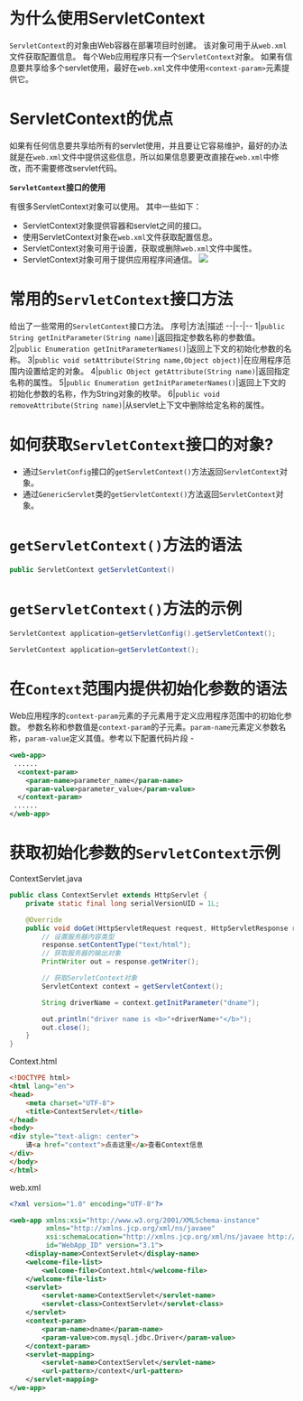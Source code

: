 # 为什么使用ServletContext
`ServletContext`的对象由Web容器在部署项目时创建。 该对象可用于从`web.xml`文件获取配置信息。 每个Web应用程序只有一个`ServletContext`对象。
如果有信息要共享给多个servlet使用，最好在`web.xml`文件中使用`<context-param>`元素提供它。

# ServletContext的优点
如果有任何信息要共享给所有的servlet使用，并且要让它容易维护，最好的办法就是在`web.xml`文件中提供这些信息，所以如果信息要更改直接在`web.xml`中修改，而不需要修改servlet代码。

**`ServletContext`接口的使用**

有很多ServletContext对象可以使用。 其中一些如下：
* ServletContext对象提供容器和servlet之间的接口。
* 使用ServletContext对象在`web.xml`文件获取配置信息。
* ServletContext对象可用于设置，获取或删除`web.xml`文件中属性。
* ServletContext对象可用于提供应用程序间通信。
![](../../../images/SevletContext的优点.jpg)

# 常用的`ServletContext`接口方法
给出了一些常用的`ServletContext`接口方法。
序号|方法|描述
--|--|--
1|`public String getInitParameter(String name)`|返回指定参数名称的参数值。
2|`public Enumeration getInitParameterNames()`|返回上下文的初始化参数的名称。
3|`public void setAttribute(String name,Object object)`|在应用程序范围内设置给定的对象。
4|`public Object getAttribute(String name)`|返回指定名称的属性。
5|`public Enumeration getInitParameterNames()`|返回上下文的初始化参数的名称，作为String对象的枚举。
6|`public void removeAttribute(String name)`|从servlet上下文中删除给定名称的属性。

# 如何获取`ServletContext`接口的对象?
 * 通过`ServletConfig`接口的`getServletContext()`方法返回`ServletContext`对象。
 * 通过`GenericServlet`类的`getServletContext()`方法返回`ServletContext`对象。

# `getServletContext()`方法的语法
~~~java
public ServletContext getServletContext()
~~~
# `getServletContext()`方法的示例
~~~java
ServletContext application=getServletConfig().getServletContext();  
 
ServletContext application=getServletContext();
~~~
# 在`Context`范围内提供初始化参数的语法
Web应用程序的`context-param`元素的子元素用于定义应用程序范围中的初始化参数。 参数名称和参数值是`context-param`的子元素。`param-name`元素定义参数名称，`param-value`定义其值。参考以下配置代码片段 -
~~~xml
<web-app>  
 ......  
  <context-param>  
    <param-name>parameter_name</param-name>  
    <param-value>parameter_value</param-value>  
  </context-param>
 ......  
</web-app>
~~~

# 获取初始化参数的`ServletContext`示例

ContextServlet.java
~~~java
public class ContextServlet extends HttpServlet {
    private static final long serialVersionUID = 1L;

    @Override
    public void doGet(HttpServletRequest request, HttpServletResponse response) throws IOException {
        // 设置服务器内容类型
        response.setContentType("text/html");
        // 获取服务器的输出对象
        PrintWriter out = response.getWriter();

        // 获取ServletContext对象
        ServletContext context = getServletContext();

        String driverName = context.getInitParameter("dname");

        out.println("driver name is <b>"+driverName+"</b>");
        out.close();
    }
}
~~~

Context.html
~~~html
<!DOCTYPE html>
<html lang="en">
<head>
    <meta charset="UTF-8">
    <title>ContextServlet</title>
</head>
<body>
<div style="text-align: center">
    请<a href="context">点击这里</a>查看Context信息
</div>
</body>
</html>
~~~

web.xml
~~~xml
<?xml version="1.0" encoding="UTF-8"?>

<web-app xmlns:xsi="http://www.w3.org/2001/XMLSchema-instance"
         xmlns="http://xmlns.jcp.org/xml/ns/javaee"
         xsi:schemaLocation="http://xmlns.jcp.org/xml/ns/javaee http://xmlns.jcp.org/xml/ns/javaee/web-app_3_1.xsd"
         id="WebApp_ID" version="3.1">
    <display-name>ContextServlet</display-name>
    <welcome-file-list>
        <welcome-file>Context.html</welcome-file>
    </welcome-file-list>
    <servlet>
        <servlet-name>ContextServlet</servlet-name>
        <servlet-class>ContextServlet</servlet-class>
    </servlet>
    <context-param>
        <param-name>dname</param-name>
        <param-value>com.mysql.jdbc.Driver</param-value>
    </context-param>
    <servlet-mapping>
        <servlet-name>ContextServlet</servlet-name>
        <url-pattern>/context</url-pattern>
    </servlet-mapping>
</we-app>
~~~



